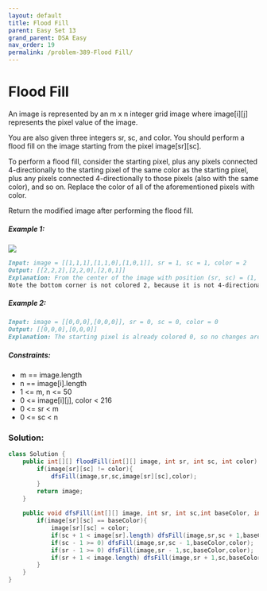 ```yaml
---
layout: default
title: Flood Fill
parent: Easy Set 13
grand_parent: DSA Easy
nav_order: 19
permalink: /problem-389-Flood Fill/
---
```

# Flood Fill

An image is represented by an m x n integer grid image where image[i][j] represents the pixel value of the image.

You are also given three integers sr, sc, and color. You should perform a flood fill on the image starting from the pixel image[sr][sc].

To perform a flood fill, consider the starting pixel, plus any pixels connected 4-directionally to the starting pixel of the same color as the starting pixel, plus any pixels connected 4-directionally to those pixels (also with the same color), and so on. Replace the color of all of the aforementioned pixels with color.

Return the modified image after performing the flood fill.

##### Example 1:
![](../../assets/images/ds/flood1-grid.jpeg)
```markdown
Input: image = [[1,1,1],[1,1,0],[1,0,1]], sr = 1, sc = 1, color = 2
Output: [[2,2,2],[2,2,0],[2,0,1]]
Explanation: From the center of the image with position (sr, sc) = (1, 1) (i.e., the red pixel), all pixels connected by a path of the same color as the starting pixel (i.e., the blue pixels) are colored with the new color.
Note the bottom corner is not colored 2, because it is not 4-directionally connected to the starting pixel.
```
##### Example 2:
```markdown
Input: image = [[0,0,0],[0,0,0]], sr = 0, sc = 0, color = 0
Output: [[0,0,0],[0,0,0]]
Explanation: The starting pixel is already colored 0, so no changes are made to the image.
```
##### Constraints:
* m == image.length
* n == image[i].length
* 1 <= m, n <= 50
* 0 <= image[i][j], color < 216
* 0 <= sr < m
* 0 <= sc < n

### Solution: 
```java
class Solution {
    public int[][] floodFill(int[][] image, int sr, int sc, int color) {
        if(image[sr][sc] != color){
            dfsFill(image,sr,sc,image[sr][sc],color);
        }
        return image;
    }
    
    public void dfsFill(int[][] image, int sr, int sc,int baseColor, int color){
        if(image[sr][sc] == baseColor){
            image[sr][sc] = color;
            if(sc + 1 < image[sr].length) dfsFill(image,sr,sc + 1,baseColor,color);
            if(sc - 1 >= 0) dfsFill(image,sr,sc - 1,baseColor,color);
            if(sr - 1 >= 0) dfsFill(image,sr - 1,sc,baseColor,color);
            if(sr + 1 < image.length) dfsFill(image,sr + 1,sc,baseColor,color);
        }
    }
}
```